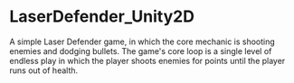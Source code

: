 # LaserDefender_Unity2D
A simple Laser Defender game, in which the core mechanic is shooting enemies and dodging bullets.  The game's core loop is a single level of endless play in which the player shoots enemies for points until the player runs out of health.
